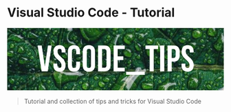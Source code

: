 # Visual Studio Code - Tutorial

![Banner](./images/banner.png)

> Tutorial and collection of tips and tricks for Visual Studio Code

<!-- concat-md::toc -->
